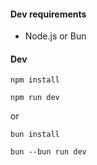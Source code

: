 #### Dev requirements
- Node.js or Bun

#### Dev
`npm install`

`npm run dev`

or

`bun install`

`bun --bun run dev`
